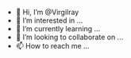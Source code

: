 - 👋 Hi, I’m @Virgilray
- 👀 I’m interested in ...
- 🌱 I’m currently learning ...
- 💞️ I’m looking to collaborate on ...
- 📫 How to reach me ...

<!---
Virgilray/Virgilray is a ✨ special ✨ repository because its `README.md` (this file) appears on your GitHub profile.
You can click the Preview link to take a look at your changes.
--->
